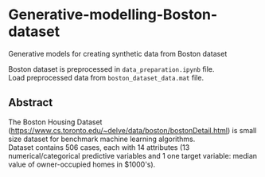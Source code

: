 # Generative-modelling-Boston-dataset
Generative models for creating synthetic data from Boston dataset <br>

Boston dataset is preprocessed in ``` data_preparation.ipynb ``` file. <br>
Load preprocessed data from ``` boston_dataset_data.mat ``` file. <br>

## Abstract <br>
The Boston Housing Dataset (https://www.cs.toronto.edu/~delve/data/boston/bostonDetail.html) is small size dataset for benchmark machine learning algorithms. <br>
Dataset contains 506 cases, each with 14 attributes (13 numerical/categorical predictive variables and 1 one target variable: median value of owner-occupied homes in $1000's).

